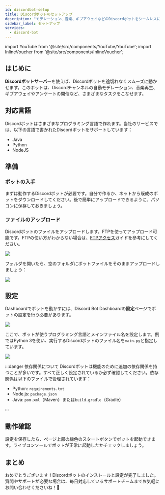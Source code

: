 ```yaml
---
id: discordbot-setup
title: Discordボットのセットアップ
description: "モデレーション、音楽、ギブアウェイなどのDiscordボットをシームレスに運用・管理する方法を解説 → 今すぐ詳しくチェック"
sidebar_label: セットアップ
services:
  - discord-bot
---
```


import YouTube from '@site/src/components/YouTube/YouTube';
import InlineVoucher from '@site/src/components/InlineVoucher';


## はじめに

**Discordボットサーバー**を使えば、Discordボットを途切れなくスムーズに動かせます。このボットは、Discordチャンネルの自動モデレーション、音楽再生、ギブアウェイやアンケートの開催など、さまざまなタスクをこなせます。

<YouTube videoId="OoKA8UJ_N5A" imageSrc="https://screensaver01.zap-hosting.com/index.php/s/ffjmn3snRrkoeoK/preview" title="Discordボットサーバーのセットアップとボットファイルのアップロード方法！" description="実際に動いているところを見ると理解しやすい？そんなあなたにピッタリ！忙しい時も、じっくり見たい時も、わかりやすく解説した動画をどうぞ！"/>

<InlineVoucher />



## 対応言語

Discordボットはさまざまなプログラミング言語で作れます。当社のサービスでは、以下の言語で書かれたDiscordボットをサポートしています：

- Java
- Python
- NodeJS

  
  

## 準備



### ボットの入手

まずは動作するDiscordボットが必要です。自分で作るか、ネットから既成のボットをダウンロードしてください。後で簡単にアップロードできるように、パソコンに保存しておきましょう。

### ファイルのアップロード

Discordボットのファイルをアップロードします。FTPを使ってアップロード可能です。FTPの使い方がわからない場合は、[FTPアクセス](gameserver-ftpaccess.md)ガイドを参考にしてください。

![](https://screensaver01.zap-hosting.com/index.php/s/x4WPiNS6xQcWQrp/preview)


フォルダを開いたら、空のフォルダにボットファイルをそのままアップロードしましょう：

![](https://screensaver01.zap-hosting.com/index.php/s/t7DDaF684PZkXjn/preview)



## 設定

Dashboardでボットを動かすには、Discord Bot Dashboardの**設定**ページでボットの設定を行う必要があります。

![](https://screensaver01.zap-hosting.com/index.php/s/HoPpfJKsTC6ozNy/preview)

ここで、ボットが使うプログラミング言語とメインファイル名を設定します。例ではPython 3を使い、実行するDiscordボットのファイル名を`main.py`と指定しています。

![](https://screensaver01.zap-hosting.com/index.php/s/ixfz2xKYCepS9Ek/preview)



:::danger 依存関係について
Discordボットは機能のために追加の依存関係を持つことが多いです。すべて正しく設定されているか必ず確認してください。依存関係は以下のファイルで管理されています：

- Python: `requirements.txt`
- Node.js: `package.json`
- Java: `pom.xml`（Maven）または`build.gradle`（Gradle）

:::



## 動作確認

設定を保存したら、ページ上部の緑色のスタートボタンでボットを起動できます。ライブコンソールでボットが正常に起動したかチェックしましょう。



## まとめ

おめでとうございます！Discordボットのインストールと設定が完了しました。質問やサポートが必要な場合は、毎日対応しているサポートチームまでお気軽にお問い合わせくださいね！🙂






<InlineVoucher />